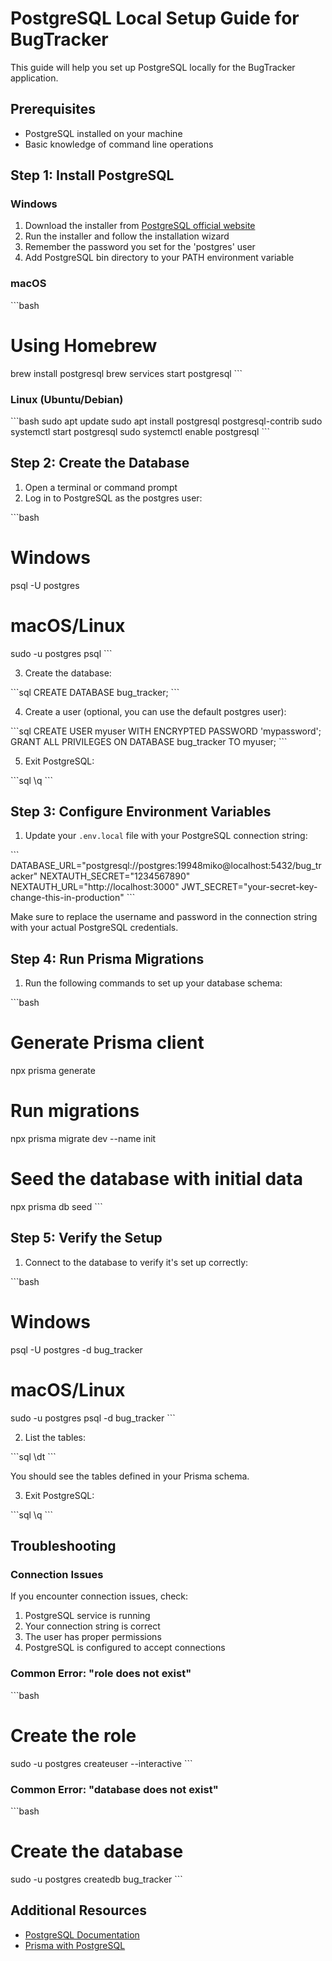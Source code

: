 # PostgreSQL Local Setup Guide for BugTracker

This guide will help you set up PostgreSQL locally for the BugTracker application.

## Prerequisites

- PostgreSQL installed on your machine
- Basic knowledge of command line operations

## Step 1: Install PostgreSQL

### Windows
1. Download the installer from [PostgreSQL official website](https://www.postgresql.org/download/windows/)
2. Run the installer and follow the installation wizard
3. Remember the password you set for the 'postgres' user
4. Add PostgreSQL bin directory to your PATH environment variable

### macOS
\`\`\`bash
# Using Homebrew
brew install postgresql
brew services start postgresql
\`\`\`

### Linux (Ubuntu/Debian)
\`\`\`bash
sudo apt update
sudo apt install postgresql postgresql-contrib
sudo systemctl start postgresql
sudo systemctl enable postgresql
\`\`\`

## Step 2: Create the Database

1. Open a terminal or command prompt
2. Log in to PostgreSQL as the postgres user:

\`\`\`bash
# Windows
psql -U postgres

# macOS/Linux
sudo -u postgres psql
\`\`\`

3. Create the database:

\`\`\`sql
CREATE DATABASE bug_tracker;
\`\`\`

4. Create a user (optional, you can use the default postgres user):

\`\`\`sql
CREATE USER myuser WITH ENCRYPTED PASSWORD 'mypassword';
GRANT ALL PRIVILEGES ON DATABASE bug_tracker TO myuser;
\`\`\`

5. Exit PostgreSQL:

\`\`\`sql
\q
\`\`\`

## Step 3: Configure Environment Variables

1. Update your `.env.local` file with your PostgreSQL connection string:

\`\`\`
DATABASE_URL="postgresql://postgres:19948miko@localhost:5432/bug_tracker"
NEXTAUTH_SECRET="1234567890"
NEXTAUTH_URL="http://localhost:3000"
JWT_SECRET="your-secret-key-change-this-in-production"
\`\`\`

Make sure to replace the username and password in the connection string with your actual PostgreSQL credentials.

## Step 4: Run Prisma Migrations

1. Run the following commands to set up your database schema:

\`\`\`bash
# Generate Prisma client
npx prisma generate

# Run migrations
npx prisma migrate dev --name init

# Seed the database with initial data
npx prisma db seed
\`\`\`

## Step 5: Verify the Setup

1. Connect to the database to verify it's set up correctly:

\`\`\`bash
# Windows
psql -U postgres -d bug_tracker

# macOS/Linux
sudo -u postgres psql -d bug_tracker
\`\`\`

2. List the tables:

\`\`\`sql
\dt
\`\`\`

You should see the tables defined in your Prisma schema.

3. Exit PostgreSQL:

\`\`\`sql
\q
\`\`\`

## Troubleshooting

### Connection Issues

If you encounter connection issues, check:

1. PostgreSQL service is running
2. Your connection string is correct
3. The user has proper permissions
4. PostgreSQL is configured to accept connections

### Common Error: "role does not exist"

\`\`\`bash
# Create the role
sudo -u postgres createuser --interactive
\`\`\`

### Common Error: "database does not exist"

\`\`\`bash
# Create the database
sudo -u postgres createdb bug_tracker
\`\`\`

## Additional Resources

- [PostgreSQL Documentation](https://www.postgresql.org/docs/)
- [Prisma with PostgreSQL](https://www.prisma.io/docs/concepts/database-connectors/postgresql)
